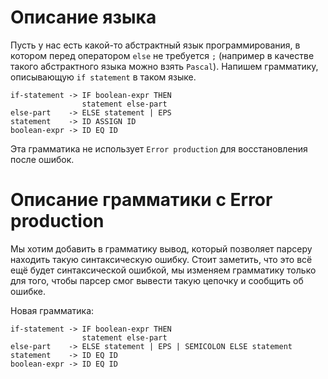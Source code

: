# Описание языка

Пусть у нас есть какой-то абстрактный язык программирования, в котором перед оператором `else` не требуется `;` (например в качестве такого абстрактного языка можно взять `Pascal`).  Напишем грамматику, описывающую `if statement` в таком языке.

```
if-statement -> IF boolean-expr THEN 
                statement else-part
else-part    -> ELSE statement | EPS 
statement    -> ID ASSIGN ID
boolean-expr -> ID EQ ID
```

Эта грамматика не использует `Error production` для восстановления после ошибок. 

# Описание грамматики с Error production

Мы хотим добавить в грамматику вывод, который позволяет парсеру находить такую синтаксическую ошибку. Стоит заметить, что это всё ещё будет синтаксической ошибкой, мы изменяем грамматику только для того, чтобы парсер смог вывести такую цепочку и сообщить об ошибке.

Новая грамматика:
```
if-statement -> IF boolean-expr THEN 
                statement else-part
else-part    -> ELSE statement | EPS | SEMICOLON ELSE statement 
statement    -> ID EQ ID
boolean-expr -> ID EQ ID
```